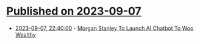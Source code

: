 # [Published on 2023-09-07](index.md)

* [2023-09-07, 22:40:00](https://slashdot.org/story/23/09/07/2043212/morgan-stanley-to-launch-ai-chatbot-to-woo-wealthy?utm_source=rss1.0mainlinkanon&utm_medium=feed) - [Morgan Stanley To Launch AI Chatbot To Woo Wealthy](https://slashdot.org/story/23/09/07/2043212/morgan-stanley-to-launch-ai-chatbot-to-woo-wealthy?utm_source=rss1.0mainlinkanon&utm_medium=feed)
